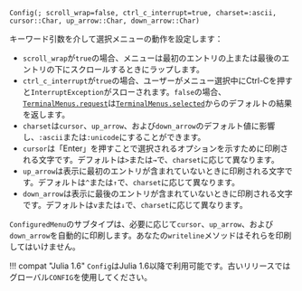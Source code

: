 ```
Config(; scroll_wrap=false, ctrl_c_interrupt=true, charset=:ascii, cursor::Char, up_arrow::Char, down_arrow::Char)
```

キーワード引数を介して選択メニューの動作を設定します：

  * `scroll_wrap`が`true`の場合、メニューは最初のエントリの上または最後のエントリの下にスクロールするときにラップします。
  * `ctrl_c_interrupt`が`true`の場合、ユーザーがメニュー選択中にCtrl-Cを押すと`InterruptException`がスローされます。`false`の場合、[`TerminalMenus.request`](@ref)は[`TerminalMenus.selected`](@ref)からのデフォルトの結果を返します。
  * `charset`は`cursor`、`up_arrow`、および`down_arrow`のデフォルト値に影響し、`:ascii`または`:unicode`にすることができます。
  * `cursor`は「Enter」を押すことで選択されるオプションを示すために印刷される文字です。デフォルトは`>`または`→`で、`charset`に応じて異なります。
  * `up_arrow`は表示に最初のエントリが含まれていないときに印刷される文字です。デフォルトは`^`または`↑`で、`charset`に応じて異なります。
  * `down_arrow`は表示に最後のエントリが含まれていないときに印刷される文字です。デフォルトは`v`または`↓`で、`charset`に応じて異なります。

`ConfiguredMenu`のサブタイプは、必要に応じて`cursor`、`up_arrow`、および`down_arrow`を自動的に印刷します。あなたの`writeline`メソッドはそれらを印刷してはいけません。

!!! compat "Julia 1.6"
    `Config`はJulia 1.6以降で利用可能です。古いリリースではグローバル`CONFIG`を使用してください。

